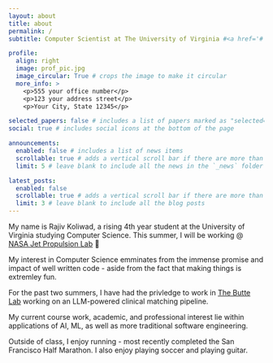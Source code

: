 ```yaml
---
layout: about
title: about
permalink: /
subtitle: Computer Scientist at The University of Virginia #<a href='#'>Affiliations</a>. Address. Contacts. Motto. Etc.

profile:
  align: right
  image: prof_pic.jpg
  image_circular: True # crops the image to make it circular
  more_info: >
    <p>555 your office number</p>
    <p>123 your address street</p>
    <p>Your City, State 12345</p>

selected_papers: false # includes a list of papers marked as "selected={true}"
social: true # includes social icons at the bottom of the page

announcements:
  enabled: false # includes a list of news items
  scrollable: true # adds a vertical scroll bar if there are more than 3 news items
  limit: 5 # leave blank to include all the news in the `_news` folder

latest_posts:
  enabled: false
  scrollable: true # adds a vertical scroll bar if there are more than 3 new posts items
  limit: 3 # leave blank to include all the blog posts
---
```


My name is Rajiv Koliwad, a rising 4th year student at the University of Virginia studying Computer Science. This summer, I will be working @ [NASA Jet Propulsion Lab](https://www.jpl.nasa.gov/) 🚀


My interest in Computer Science emminates from the immense promise and impact of well written code - aside from the fact that making things is extremley fun. 

For the past two summers, I have had the privledge to work in [The Butte Lab](https://buttelab.ucsf.edu/) working on an LLM-powered clinical matching pipeline. 

My current course work, academic, and professional interest lie within applications of AI, ML, as well as more traditional software engineering.

Outside of class, I enjoy running - most recently completed the San Francisco Half Marathon. I also enjoy playing soccer and playing guitar.

